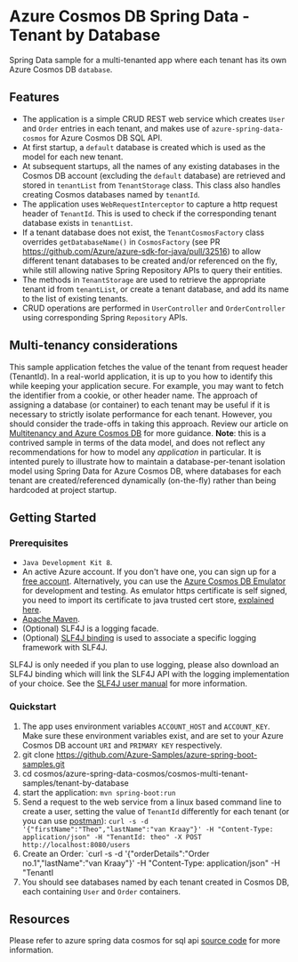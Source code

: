 # Azure Cosmos DB Spring Data - Tenant by Database

Spring Data sample for a multi-tenanted app where each tenant has its own Azure Cosmos DB `database`.

## Features

- The application is a simple CRUD REST web service which creates `User` and `Order` entries in each tenant, and makes use of  `azure-spring-data-cosmos` for Azure Cosmos DB SQL API.
- At first startup, a `default` database is created which is used as the model for each new tenant.
- At subsequent startups, all the names of any existing databases in the Cosmos DB account (excluding the `default` database) are retrieved and stored in `tenantList` from `TenantStorage` class. This class also handles creating Cosmos databases named by `tenantId`. 
- The application uses `WebRequestInterceptor` to capture a http request header of `TenantId`. This is used to check if the corresponding tenant database exists in `tenantList`.
- If a tenant database does not exist, the `TenantCosmosFactory` class overrides `getDatabaseName()` in `CosmosFactory` (see PR https://github.com/Azure/azure-sdk-for-java/pull/32516) to allow different tenant databases to be created and/or referenced on the fly, while still allowing native Spring Repository APIs to query their entities. 
- The methods in `TenantStorage` are used to retrieve the appropriate tenant id from `tenantList`, or create a tenant database, and add its name to the list of existing tenants.
- CRUD operations are performed in `UserController` and `OrderController` using corresponding Spring `Repository` APIs.


## Multi-tenancy considerations

This sample application fetches the value of the tenant from request header (TenantId). In a real-world application, it is up to you how to identify this while keeping your application secure. For example, you may want to fetch the identifier from a cookie, or other header name. The approach of assigning a database (or container) to each tenant may be useful if it is necessary to strictly isolate performance for each tenant. However, you should consider the trade-offs in taking this approach. Review our article on [Multitenancy and Azure Cosmos DB](https://learn.microsoft.com/azure/architecture/guide/multitenant/service/cosmos-db) for more guidance. **Note**: this is a contrived sample in terms of the data model, and does not reflect any recommendations for how to model any *application* in particular. It is intented purely to illustrate how to maintain a database-per-tenant isolation model using Spring Data for Azure Cosmos DB, where databases for each tenant are created/referenced dynamically (on-the-fly) rather than being hardcoded at project startup. 
 

## Getting Started

### Prerequisites

- `Java Development Kit 8`.
- An active Azure account. If you don't have one, you can sign up for a [free account](https://azure.microsoft.com/free/). Alternatively, you can use the [Azure Cosmos DB Emulator](https://docs.microsoft.com/en-us/azure/cosmos-db/local-emulator) for development and testing. As emulator https certificate is self signed, you need to import its certificate to java trusted cert store, [explained here](https://docs.microsoft.com/en-us/azure/cosmos-db/local-emulator-export-ssl-certificates).
- [Apache Maven](https://maven.apache.org/install.html).
- (Optional) SLF4J is a logging facade.
- (Optional) [SLF4J binding](http://www.slf4j.org/manual.html) is used to associate a specific logging framework with SLF4J.


SLF4J is only needed if you plan to use logging, please also download an SLF4J binding which will link the SLF4J API with the logging implementation of your choice. See the [SLF4J user manual](http://www.slf4j.org/manual.html) for more information.

### Quickstart

1. The app uses environment variables `ACCOUNT_HOST` and `ACCOUNT_KEY`. Make sure these environment variables exist, and are set to your Azure Cosmos DB account `URI` and `PRIMARY KEY` respectively.
1. git clone https://github.com/Azure-Samples/azure-spring-boot-samples.git
1. cd cosmos/azure-spring-data-cosmos/cosmos-multi-tenant-samples/tenant-by-database
1. start the application: `mvn spring-boot:run`
1. Send a request to the web service from a linux based command line to create a user, setting the value of `TenantId` differently for each tenant (or you can use [postman](https://www.postman.com/downloads/)): `curl -s -d '{"firstName":"Theo","lastName":"van Kraay"}' -H "Content-Type: application/json" -H "TenantId: theo" -X POST http://localhost:8080/users`
1. Create an Order: `curl -s -d '{"orderDetails":"Order no.1","lastName":"van Kraay"}' -H "Content-Type: application/json" -H "TenantI
1. You should see databases named by each tenant created in Cosmos DB, each containing `User` and `Order` containers.


## Resources

Please refer to azure spring data cosmos for sql api [source code](https://github.com/Azure/azure-sdk-for-java/tree/master/sdk/cosmos) for more information.
